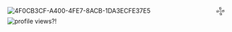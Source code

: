 ![4F0CB3CF-A400-4FE7-8ACB-1DA3ECFE37E5](https://github.com/user-attachments/assets/ced2efbf-ca3c-4ce6-9f77-d5fd70187092)
⠀⠀⠀⠀⠀⠀⠀⠀⠀⠀⠀⠀⠀⠀𒈔
![profile views?!](https://visitor-badge.laobi.icu/badge?page_id=7cca91)



